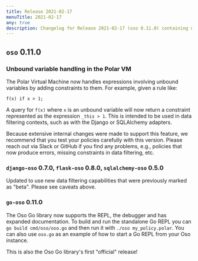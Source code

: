 ```yaml
---
title: Release 2021-02-17
menuTitle: 2021-02-17
any: true
description: Changelog for Release 2021-02-17 (oso 0.11.0) containing new features, bug fixes, and more.
---
```


## `oso` 0.11.0

### Unbound variable handling in the Polar VM

The Polar Virtual Machine now handles expressions involving unbound
variables by adding constraints to them. For example, given a rule like:
```
f(x) if x > 1;
```
A query for `f(x)` where `x` is an unbound variable will now return
a constraint represented as the expression `_this > 1`. This is
intended to be used in data filtering contexts, such as with the
Django or SQLAlchemy adapters.

Because extensive internal changes were made to support this feature,
we recommend that you test your policies carefully with this version.
Please reach out via Slack or GitHub if you find any problems, e.g.,
policies that now produce errors, missing constraints in data filtering,
etc.

### `django-oso` 0.7.0, `flask-oso` 0.8.0, `sqlalchemy-oso` 0.5.0

Updated to use new data filtering capabilities that were previously
marked as "beta". Please see caveats above.

### `go-oso` 0.11.0

The Oso Go library now supports the REPL, the debugger and has expanded documentation.
To build and run the standalone Go REPL you can `go build cmd/oso/oso.go` and then run
it with `./oso my_policy.polar`. You can also use `oso.go` as an example of how to start
a Go REPL from your Oso instance.

This is also the Oso Go library's first "official" release!

